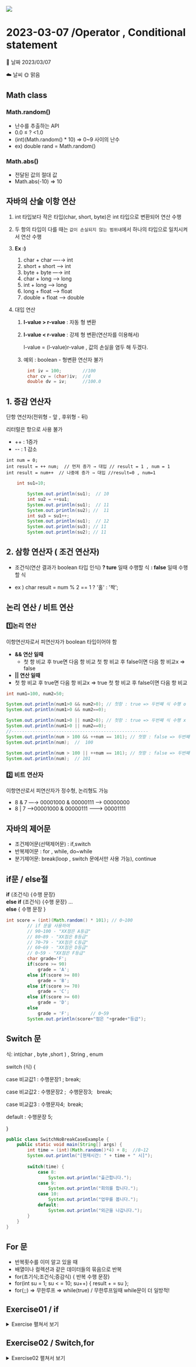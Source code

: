 ![](https://noticon-static.tammolo.com/dgggcrkxq/image/upload/v1566913897/noticon/xbvewg1m3azbpnrzck1k.png)
# 2023-03-07 /**Operator , Conditional statement**

📆 날짜   2023/03/07 

☁️ 날씨   🌞 맑음

## Math class

### Math.random()

  - 난수를 추출하는 API
  - 0.0 ≤ ? <1.0
  - (int)(Math.random() * 10) ⇒ 0~9 사이의 난수
  - ex) double rand = Math.random()

### Math.abs()

- 전달된 값의 절대 값
- Math.abs(-10)  ⇒ 10

## 자바의 산술 이항 연산

1. int 타입보다 작은 타입(char, short, byte)은 int 타입으로 변환되어 연산 수행
2. 두 항의 타입이 다를 때는 `값이 손실되지 않는 범위내`에서 하나의 타입으로 일치시켜서 연산 수행
3. **Ex :)**
    1. char + char —-→ int
    2. short + short ——> int
    3. byte + byte —→ int
    4. char + long ——> long
    5. int + long ——> long
    6. long + float ——> float
    7. double + float ——> double
    
4. 대입 연산
    1. **l-value > r-value**  :  자동 형 변환
    2. **l-value < r-value** : 강제 형 변환(연산자를 이용해서) 
        
        l-value = (l-value)r-value , 값의 손실을 염두 해 두겠다.
        
    3. 예외 : boolean - 형변환 연산자 불가 
    

```java
		int iv = 100;        //100
		char cv = (char)iv;  //d
		double dv = iv;      //100.0  
```

## 1. 증감 연산자

단항 연산자(전위형 - 앞 , 후위형 - 뒤)

리터럴은 항으로 사용 불가

- ++  : 1증가
- --   : 1 감소


```
int num = 0;
int result = ++ num;  // 먼저 증가 → 대입 // result = 1 , num = 1
int result = num++  // 나중에 증가 → 대입 //result=0 , num=1
```

```java
    int su1=10;

		System.out.println(su1);  // 10
		int su2 = ++su1;
		System.out.println(su1);  // 11
		System.out.println(su2); //  11
		int su3 = su1++;
		System.out.println(su1);  // 12
		System.out.println(su3); // 11
		System.out.println(su2); // 11
```

## 2. 삼항 연산자 ( 조건 연산자)

- 조건식(연산 결과가 boolean 타입 인식) **? ture** 일때 수행할 식 **: false** 일때 수행할 식

- ex ) char result = num % 2 == 1 ? '홀' : '짝';

## 논리 연산 / 비트 연산


 ### 1️⃣논리 연산
  이항연산자로서 피연산자가 boolean 타입이어야 함

  - **&& 연산 일때**
    - 첫 항 비교 후 true면 다음 항 비교
    첫 항 비교 후 false이면 다음 항 비교x => false
  - **|| 연산 일때**
   - 첫 항 비교 후 true면 다음 항 비교x => true
        첫 항 비교 후 false이면 다음 항 비교
        

```java
int num1=100, num2=50;

System.out.println(num1>0 && num2>0); // 첫항 : true => 두번째 식 수행 o
System.out.println(num1>0 && num2==0);

System.out.println(num1>0 || num2>0); // 첫항 : true => 두번째 식 수행 x 
System.out.println(num1>0 || num2==0); 
//----------------------------------------------------
System.out.println(num > 100 && ++num == 101); // 첫항 : false => 두번째 식 수행 x
System.out.println(num);  //  100
		
System.out.println(num > 100 || ++num == 101); // 첫항 : false => 두번째 식 수행 o
System.out.println(num);  // 101

```

### 2️⃣ 비트 연산자

  이항연산로서 피연산자가 정수형, 논리형도 가능

  - 8 & 7 —→ 00001000 & 00000111  ——> 00000000
  - 8 | 7  —>00001000 & 00000111 ———> 00001111


## 자바의 제어문

  - 조건제어문(선택제어문) : if,switch
  - 반복제어문 : for , while, do~while
  - 분기제어문: break(loop , switch 문에서만 사용 가능), continue

## if문 / else절

**if** (조건식) {수행 문장} <br/>
**else if** (조건식)  {수행 문장}   ...                                                      
**else** { 수행 문장 }                                              


```java
int score = (int)(Math.random() * 101); // 0~100		
		// if 문을 사용하여
		// 90~100 - "XX점은 A등급"
		// 80~89 - "XX점은 B등급"
		// 70~79 - "XX점은 C등급"
		// 60~69 - "XX점은 D등급"
		// 0~59 - "XX점은 F등급"
		char grade='F';
		if(score >= 90)
			grade = 'A';
		else if(score >= 80)
			grade = 'B';
		else if(score >= 70)
			grade = 'C';
		else if(score >= 60)
			grade = 'D';
		else
			grade = 'F';		// 0~59
		System.out.println(score+"점은 "+grade+"등급");
```

## Switch 문

식: int(char , byte ,short ) , String , enum

switch (식) {

case 비교값1 :  수행문장1 ; break;

case 비교값2 : 수행문장2 ;&nbsp; 수행문장3; &nbsp; break;

case 비교값3 : 수행문자4; &nbsp;break;

default : 수행문장 5;

}

```java
public class SwitchNoBreakCaseExample {
	public static void main(String[] args) {
		int time = (int)(Math.random()*4) + 8;  //8~12
		System.out.println("[현재시간: " + time + " 시]");
		
		switch(time) {
			case 8:
				System.out.println("출근합니다.");
			case 9:
				System.out.println("회의를 합니다.");
			case 10:
				System.out.println("업무를 봅니다.");
			default:
				System.out.println("외근을 나갑니다.");
		}
	}
}
```

## For 문

  - 반복횟수를 이미 알고 있을 때
  - 배열이나 컬렉션과 같은 데이터들의 묶음으로 반복
  - for(초기식;조건식;증감식) { 반복 수행 문장}
  - for(int su = 1; su  < = 10; su++) { result + = su };
  - for(;;) ⇒ 무한루프 ⇒ while(true) / 무한루프일때 while문이 더 일방적!

## Exercise01 / if 
<details markdown="1">
<summary> Exercise 펼쳐서 보기</summary>
<div>
  
 1️⃣ **Exercise01**
  
    1. TimeTest 라는 클래스를 생성한다. <br/>
    2. time 이라는 변수를 int 타입으로 선언하여 32150(초) 이라는 값을 저장한다. <br/>
    3. time 변수의 값을 가지고 연산식을 만들어서 <br/>
    "XX시간 XX분 XX초" 형식으로 변환하여 화면에 출력한다. <br/>
    위의 결과를 만들기 위해서 변수선언과 식 정의는 모두 임의로 정한다. <br/>

```java
public class TimeTest {
	public static void main(String[] args) {
		int time = 32150;
		int houre = time/3600;
		int min = (time%3600)/60;
		int sec = time%60;
		
		System.out.printf("%d시간 %d분 %d초",houre,min,sec);
	}
}
```
2️⃣ **Exercise02**

  1. OperAndLab(&&연산자사용), OperOrLab(||연산자사용) <br/>
    이라는 클래스를 각각 하나씩 생성한다. <br/>
  2. grade 라는 변수를 int 타입으로 선언하고 1 부터 6 사이의 숫자를<br/>
  추출하고 저장한다. <br/>
  3. grade 의 값이 1 또는 2 또는 3이면 다음 결과를 출력한다.<br/>
  "x 학년은 저학년입니다."<br/>
  grade 의 값이 4 또는 5 또는 6이면 다음 결과를 출력한다. <br/>
  "x 학년은 고학년입니다."<br/>

```java
public class OperAndLab {
	public static void main(String[] args) {
		int grade = (int) (Math.random() * 6 + 1);

		if (grade > 0 && grade <= 3) {
			System.out.println(grade + "학년은 저학년입니다.");
		} else {
			System.out.println(grade + "학년은 고학년입니다.");
		}

	}
}

//--------------------------------------------------------------------
public class OperOrLab {

	public static void main(String[] args) {
		int grade = (int) (Math.random() * 6 + 1);

		if (grade == 4 grade == 5 ||grade == 6) {
			System.out.println(grade + "학년은 고학년입니다.");
		} else {
			System.out.println(grade + "학년은 저학년입니다.");
		}
	}
}
```
3️⃣ **Exercise03**

1. ConditionOperLab 이라는 클래스를 생성한다.
2. 1부터 5사이의 랜덤값을 추출한다.
3. 추출된 값이 1이면 300 과 50 의 덧셈 연산을 처리한다.
추출된 값이 2이면 300 과 50 의 뺄셈 연산을 처리한다.
추출된 값이 3이면 300 과 50 의 곱센 연산을 처리한다.
추출된 값이 4이면 300 과 50 의 나눗셈 연산을 처리한다.
추출된 값이 5이면 300 과 50 의 나머지 연산을 처리한다.
4. 출력 형식(단, 결과를 출력하는 수행문장은 제일 아래에 한 번만 구현한다.)
"결과값 : XX"

```java
public class ConditionOperLab {

	public static void main(String[] args) {
		int ran = (int)(Math.random()*5+1);
		
		int num1=300;
		int num2 = 50;
		int result =0;
		
		if(ran == 1) {
			result = num1+num2;
		}else if (ran == 2) {
			result = num1-num2;
		}else if(ran == 3) {
			result = num1*num2;
		}else if(ran == 4) {
			result = num1/num2;
		}else if(ran == 5) {
			result = num1%num2;
		}
		System.out.println("결과값 : "+result);
	}

}
```
4️⃣ **Exercise04**

1. AlphaTest 라는 클래스를 생성한다. <br/>
2. num 이라는 변수를 int 타입으로 선언하여 1~26 사이의 난수값을 추출하여 저장한다. <br/>
3. num이 1이면 'A' 문자, 2면 'B' 문자 .... 26이면 'Z' 문자를 다음 형식으로 출력한다. <br/>

```java
public class AlphaTest {

	public static void main(String[] args) {
		int num = (int)(Math.random()*26)+1;
		char result = (char)(num+64);
   //char result = (char)(num + '@');
				
		System.out.println("추출된 숫자 : " + num);
		System.out.println(result);
	}
}
```

</div>
</details>


## Exercise02 / Switch,for
<details markdown="1">
<summary> Exercise02 펼쳐서 보기</summary>
<div>
	
1️⃣ **Exercise01**

1. OperAndLab.java를 복사해서 SwitchLab1.java를 생성한다.
2. 다음 기능을 if 문이 아닌 switch 문으로 변경하여 구현한다.
grade 의 값이 1 또는 2 또는 3이면 다음 결과를 출력한다.
"x 학년은 저학년입니다."
grade 의 값이 4 또는 5 또는 6이면 다음 결과를 출력한다.
"x 학년은 고학년입니다.

```java
public class SwitchLab1 {
	public static void main(String[] args) {
		int grade = (int) (Math.random() * 6 + 1);

		switch(grade) {
		case 1 :
		case 2 :
		case 3 : System.out.println(grade+"학년은 저학년입니다.");
				 break;
		case 4 :
		case 5 :
		case 6 : System.out.println(grade+"학년은 고학년입니다.");
		}

	}
}
```
2️⃣ **Exercise02**

1. ConditionOperLab.java를 복사해서 SwitchLab2.java를 생성한다.
2. 다음 기능을 if 문이 아닌 switch 문으로 변경하여 구현한다.
추출된 값이 1이면 300 과 50 의 덧셈 연산을 처리한다.
추출된 값이 2이면 300 과 50 의 뺄셈 연산을 처리한다.
추출된 값이 3이면 300 과 50 의 곱센 연산을 처리한다.
추출된 값이 4이면 300 과 50 의 나눗셈 연산을 처리한다.
추출된 값이 5이면 300 과 50 의 나머지 연산을 처리한다.
3. 출력 형식(단, 결과를 출력하는 수행문장은 한 번만 구현한다.)
결과값 : XX

```java
public class SwitchLab2 {
	public static void main(String[] args) {
		int ran = (int)(Math.random()*5+1);
		
		int num1=300;
		int num2 = 50;
		int result = 0;
		
		
		switch(ran) {
		case 1 : result = num1+num2; break;
		case 2 : result = num1-num2; break;
		case 3 : result = num1*num2; break;
		case 4 : result = num1/num2; break;
		case 5 : result = num1%num2; break;
		}
		
		System.out.println("결과값 : "+result);
	}
}
```
3️⃣ **Exercise03**

1. ForLab1 이라는 클래스를 만든다.
2. 다음과 같은 결과가 출력되도록 구현한다.
1 2 3 4 5 6 7 8 9 10

```java
public class ForLab1 {

	public static void main(String[] args) {
		for(int i = 1 ; i<11 ; i++ ) {
			System.out.print(i+"\t");
		}

	}
}
```

4️⃣ **Exercise04**

1. ForLab2 이라는 클래스를 만든다.
2. 다음과 같은 결과가 출력되도록 구현한다.
    
    9 : 홀수
    8 : 짝수
    7 : 홀수
    6 : 짝수
    5 : 홀수
    4 : 짝수
    

```java
public class ForLab2 {

	public static void main(String[] args) {
		
		for(int i = 9 ; i > 3 ; i--) {
			String result = i%2 == 0 ? "짝수" : "홀수";
			
			System.out.println(i+ " : " + result);
		}
	}
}
```

5️⃣ **Exercise05**

1. ForLab3 이라는 클래스를 만든다.
2. 1부터 10사이의 난수를 하나 추출한다.
3. 30부터 40사이의 난수를 하나 추출한다.
4. 첫번째 난수부터 두번째 난수 까지의 숫자들 중에서 짝수의 합을 구해
다음 형식으로 출력한다.
    
    X 부터 Y 까지의 짝수의 합 : XX
    

```java
public class ForLab3 {

	public static void main(String[] args) {
		int ran1 = (int)(Math.random()*10)+1;
		int ran2 = (int)(Math.random()*11)+30; // (두 수 의 차+1) + 최소값
		int result = 0;
		for(int i = ran1; i<ran2 + 1 ; i++) {
			if(i%2 == 0) {
				result += i;
			}
		}
		System.out.printf("%d 부터 %d 까지의 짝수의 합 : %d",ran1,ran2,result);
	}
}
```

6️⃣ **Exercise06**

1. ForLab4 이라는 클래스를 만든다.
2. int 타입으로 evenNum 변수와 oddNum 변수를 선언한다.
3. 1 부터 100 까지의 값 중에서
짝수의 합은 evenNum 에 누적하고
홀수의 합은 oddNum 에 누적한다.
4. 수행 결과는 다음과 같이 출력한다.
    
    1부터 100까지의 숫자들 중에서
    짝수의 합은 XXX 이고
    홀수의 합은 YYY 이다.
    

```java
public class ForLab4 {
	public static void main(String[] args) {
		
		int eveNum = 0;
		int oddNum = 0;
		
		for(int i = 1 ; i < 101 ; i++) {
		
			if(i%2 == 0) {
				eveNum +=i;
			}else {
				oddNum +=i;
			}
		}
		System.out.printf("1부터 100까지의 숫자들 중에서\n 짝수의 합은 %d 이고,\n 홀수의 합은 %d 이다.",eveNum,oddNum);
	}
}
```
</div>
</details>
